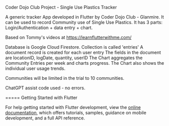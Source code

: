 Coder Dojo Club Project - Single Use Plastics Tracker

A generic tracker App developed in Flutter by Coder Dojo Club - Glanmire.
It can be used to record Community use of Single Use Plastics.
It has 3 parts: Login/Authentication + data entry + chart.

Based on Tommy's videos at https://learnflutterwithme.com/

Database is Google Cloud Firestore.
Collection is called 'entries'
A document record is created for each user entry
The fields in the document are locationID, logDate, quantity, userID
The Chart aggregates the Community Entries per week and charts progress.
The Chart also shows the individual user usage trends.

Communities will be limited in the trial to 10 communities.

ChatGPT assist code used - no errors.

===== Getting Started with Flutter

For help getting started with Flutter development, view the
[online documentation](https://docs.flutter.dev/), which offers tutorials,
samples, guidance on mobile development, and a full API reference.